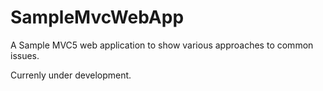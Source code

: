 SampleMvcWebApp
===============

A Sample MVC5 web application to show various approaches to common issues.

Currenly under development.
